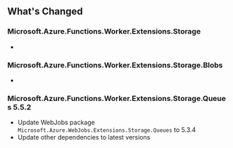 ## What's Changed

<!-- Please add your release notes in the following format:
- My change description (#PR/#issue)
-->

### Microsoft.Azure.Functions.Worker.Extensions.Storage  <version>

- <entry>


### Microsoft.Azure.Functions.Worker.Extensions.Storage.Blobs <version>

- <entry>

### Microsoft.Azure.Functions.Worker.Extensions.Storage.Queues 5.5.2

- Update WebJobs package `Microsoft.Azure.WebJobs.Extensions.Storage.Queues` to 5.3.4
- Update other dependencies to latest versions

